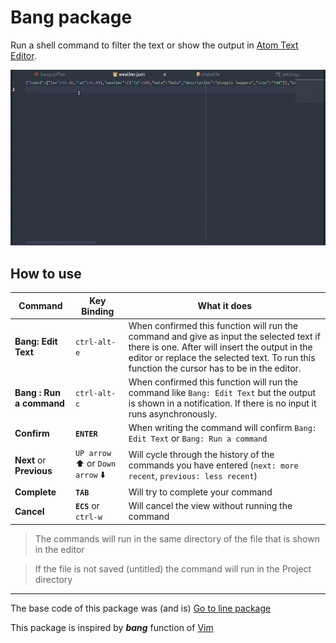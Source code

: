 # Bang package

Run a shell command to filter the text or show the output in [Atom Text Editor](https://atom.io).

![bang.gif](https://github.com/isgj/bang/blob/master/img/bang.gif?raw=true)

## How to use

| Command | Key Binding | What it does
|---------|-------------|------------
|**Bang: Edit Text**|`ctrl-alt-e`| When confirmed this function will run the command and give as input the selected text if there is one. After will insert the output in the editor or replace the selected text. To run this function the cursor has to be in the editor.
|**Bang : Run a command**|`ctrl-alt-c`| When confirmed this function will run the command like `Bang: Edit Text` but the output is shown in a notification. If there is no input it runs asynchronously.
|**Confirm**|**`ENTER`**| When writing the command will confirm `Bang: Edit Text` or `Bang: Run a command`
|**Next** or **Previous**|`UP arrow` :arrow_up: or `Down arrow` :arrow_down:| Will cycle through the history of the commands you have entered (`next: more recent`, `previous: less recent`)
|**Complete**|**`TAB`**| Will try to complete your command
|**Cancel**|**`ECS`** or `ctrl-w`| Will cancel the view without running the command

> The commands will run in the same directory of the file that is shown in the editor

> If the file is not saved (untitled) the command will run in the Project directory

---
The base code of this package was (and is) [Go to line package](https://github.com/atom/go-to-line)

This package is inspired by ***bang*** function of [Vim](http://www.vim.org/)
